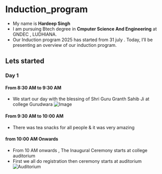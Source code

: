 # Induction_program
- My name is **Hardeep Singh**
- I am pursuing Btech degree in **Cmputer Science And Engineering** at GNDEC , LUDHIANA.
- Our Induction program 2025 has started from 31 july . Today, I’ll be presenting an overview of our induction program.
## Lets started
### Day 1
#### From 8:30 AM to 9:30 AM
- We start our day with the blessing of Shri Guru Granth Sahib Ji at college Gurudwara
![Image](https://github.com/user-attachments/assets/a1d58712-e391-4d7b-8b0e-329fbe76f31a)
#### From 9:30 AM to 10:00 AM 
- There was tea snacks for all people & it was very amazing
#### from 10:00 AM Onwards
- From 10 AM onwards , The Inaugural Ceremony starts at college auditorium
- First we all do registration then ceremony starts at auditorium
![Auditorium](https://github.com/user-attachments/assets/5f3f693f-4acc-431c-bfa3-97ee47933e9b)

